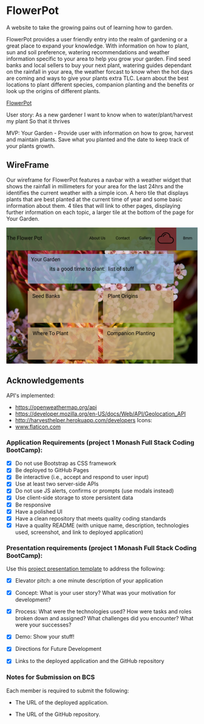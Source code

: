 # FlowerPot

A website to take the growing pains out of learning how to garden.

FlowerPot provides a user friendly entry into the realm of gardening or a great place to expand your knowledge.
With information on how to plant, sun and soil preference, watering recommendations and weather information specific to your area to help you grow your garden.
Find seed banks and local sellers to buy your next plant, watering guides dependant on the rainfall in your area, the weather forcast to know when the hot days are coming and ways to give your plants extra TLC. Learn about the best locations to plant different species, companion planting and the benefits or look up the origins of different plants.

[FlowerPot](https://flowerpotpeople.github.io/FlowerPot/)

User story:
	As a new gardener
	I want to know when to water/plant/harvest my plant
	So that it thrives

MVP: Your Garden - 
  Provide user with information on how to grow, harvest and maintain plants.
  Save what you planted and the date to keep track of your plants growth.


## WireFrame
Our wireframe for FlowerPot features a navbar with a weather widget that shows the rainfall in millimeters for your area for the last 24hrs and the identifies the current weather with a simple icon. A hero tile that displays plants that are best planted at the current time of year and some basic information about them.
4 tiles that will link to other pages, displaying further information on each topic, a larger tile at the bottom of the page for Your Garden.

![Wireframe of the landing page for FlowerPot](./assets/images/FlowerPotWireFrame.png)

## Acknowledgements 

API's implemented:
* https://openweathermap.org/api
* https://developer.mozilla.org/en-US/docs/Web/API/Geolocation_API  
* http://harvesthelper.herokuapp.com/developers
Icons: 
* www.flaticon.com


### Application Requirements (project 1 Monash Full Stack Coding BootCamp):

- [x] Do not use Bootstrap as CSS framework
- [x] Be deployed to GitHub Pages
- [x] Be interactive (i.e., accept and respond to user input)
- [x] Use at least two server-side APIs
- [x] Do not use JS alerts, confirms or prompts (use modals instead)
- [x] Use client-side storage to store persistent data
- [x] Be responsive
- [x] Have a polished UI
- [x] Have a clean repository that meets quality coding standards
- [x] Have a quality README (with unique name, description, technologies used, screenshot, and link to deployed application)

### Presentation requirements (project 1 Monash Full Stack Coding BootCamp):

Use this [project presentation template](https://docs.google.com/presentation/d/1_u8TKy5zW5UlrVQVnyDEZ0unGI2tjQPDEpA0FNuBKAw/edit?usp=sharing) to address the following: 

- [x] Elevator pitch: a one minute description of your application

- [x] Concept: What is your user story? What was your motivation for development?

- [x] Process: What were the technologies used? How were tasks and roles broken down and assigned? What challenges did you encounter? What were your successes?

- [x] Demo: Show your stuff!

- [x] Directions for Future Development

- [x] Links to the deployed application and the GitHub repository

### Notes for Submission on BCS  

Each member is required to submit the following:

* The URL of the deployed application.

* The URL of the GitHub repository.

